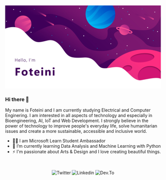 ![Profile Header Image](https://raw.githubusercontent.com/sfoteini/sfoteini/master/images/githubReadMe.jpg)

### Hi there 👋

My name is Foteini and I am currently studying Electrical and Computer Enginering. I am interested in all aspects of technology and especially in Bioengineering, AI, IoT and Web Development. I strongly believe in the power of technology to improve people's everyday life, solve humanitarian issues and create a more sustainable, accessible and inclusive world.
<br>
- 👩‍🎓 I am Microsoft Learn Student Ambassador
- 🌱 I’m currently learning Data Analysis and Machine Learning with Python
- ⚡ I'm passionate about Arts & Design and I love creating beautiful things.
<br>

<p align="center">
  <img src="https://img.shields.io/badge/-Twitter-blue?style=for-the-badge&logo=twitter&logoColor=white&color=1DA1F2&link=http:twitter.com/ClairSavvidou" alt="Twitter">
  <img src="https://img.shields.io/badge/-LinkedIn-blue?style=for-the-badge&logo=linkedin&logoColor=white&color=0077B5&link=http:linkedin.com/in/foteini-savvidou" alt="Linkedin">
  <img src="https://img.shields.io/badge/-Dev.to-blue?style=for-the-badge&logo=dev%2Eto&logoColor=white&color=0A0A0A&link=http:dev.to/sfoteini" alt="Dev.To">
</p>
